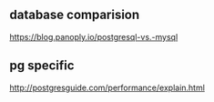 ## database comparision

https://blog.panoply.io/postgresql-vs.-mysql

## pg specific 
http://postgresguide.com/performance/explain.html
